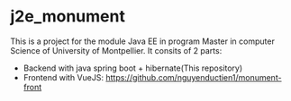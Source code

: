 # j2e_monument
This is a project for the module Java EE in program Master in computer Science of University of Montpellier. It consits of 2 parts: 
- Backend with java spring boot + hibernate(This repository)
- Frontend with VueJS: https://github.com/nguyenductien1/monument-front
